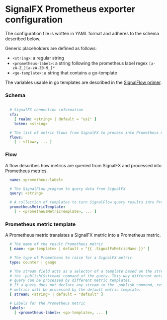 # SignalFX Prometheus exporter configuration

The configuration file is written in YAML format and adheres to the schema described below.

Generic placeholders are defined as follows:

* `<string>`: a regular string
* `<prometheus-label>`: a string following the prometheus label regex `[a-zA-Z_][a-zA-Z0-9_]*`
* `<go-template>`: a string that contains a go-template

The variables usable in go templates are described in the [SignalFlow primer](signalflow.md).

### Schema
```yml

  # SignalFX connection information
  sfx:
    [ realm: <string> | default = "us1" ]
    token: <string>

  # The list of metric flows from SignalFX to process into Prometheus metrics
  flows:
    [ - <flow>, ... ]
```

### Flow
A flow describes how metrics are queried from SignalFX and processed into Prometheus metrics.

```yml
  name: <prometheus-label>

  # The SignalFlow program to query data from SignalFX
  query: <string>

  # A collection of templates to turn SignalFlow query results into Prometheus metrics
  prometheusMetricTemplate:
    [ - <prometheusMetricTemplate>, ... ]
```

### Prometheus metric template
A Prometheus metric translates a SignalFX metric into a Prometheus metric.

```yml
  # The name of the result Prometheus metric
  [ name: <go-template> | default = "{{ .SignalFxMetricName }}" ]

  # The type of Prometheus to raise for a SignalFX metric
  type: counter | gauge

  # The stream field acts as a selector of a template based on the stream label used in
  # the .publish($stream) command of the query. This way different metric streams from the
  # query can be processed by different metric templates.
  # If a query does not declare any stream in the .publish command, resulting SignalFX
  # metrics will be processed by the default metric template.
  [ stream: <string> | default = "default" ]

  # Labels for the Prometheus metric
  labels:
    [ <prometheus-label>: <go-template>, ... ]
```
